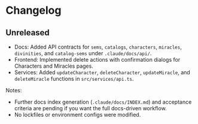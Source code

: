 # Changelog

## Unreleased
- Docs: Added API contracts for `sems`, `catalogs`, `characters`, `miracles`, `divinities`, and `catalog-sems` under `.claude/docs/api/`.
- Frontend: Implemented delete actions with confirmation dialogs for Characters and Miracles pages.
- Services: Added `updateCharacter`, `deleteCharacter`, `updateMiracle`, and `deleteMiracle` functions in `src/services/api.ts`.

Notes:
- Further docs index generation (`.claude/docs/INDEX.md`) and acceptance criteria are pending if you want the full docs-driven workflow.
- No lockfiles or environment configs were modified.
